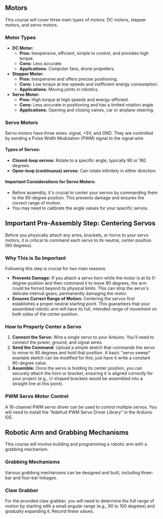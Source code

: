 ## Motors

This course will cover three main types of motors: DC motors, stepper motors, and servo motors.

### Motor Types

* **DC Motor:**
    * **Pros:** Inexpensive, efficient, simple to control, and provides high torque.
    * **Cons:** Less accurate.
    * **Applications:** Computer fans, drone propellers.
* **Stepper Motor:**
    * **Pros:** Inexpensive and offers precise positioning.
    * **Cons:** Low torque at low speeds and inefficient energy consumption.
    * **Applications:** Moving joints in robotics.
* **Servo Motor:**
    * **Pros:** High torque at high speeds and energy-efficient.
    * **Cons:** Less accurate in positioning and has a limited rotation angle.
    * **Applications:** Opening and closing valves, car or airplane steering.

### Servo Motors

Servo motors have three wires: signal, +5V, and GND. They are controlled by sending a Pulse Width Modulation (PWM) signal to the signal wire.

#### Types of Servos:
* **Closed-loop servos:** Rotate to a specific angle, typically 90 or 180 degrees.
* **Open-loop (continuous) servos:** Can rotate infinitely in either direction.

#### Important Considerations for Servo Motors:
* Before assembly, it's crucial to center your servos by commanding them to the 90-degree position. This prevents damage and ensures the correct range of motion.
* You may need to calibrate the angle values for your specific servos.


## Important Pre-Assembly Step: Centering Servos

Before you physically attach any arms, brackets, or horns to your servo motors, it is critical to command each servo to its neutral, center position (90 degrees).

### Why This is So Important
Following this step is crucial for two main reasons:
* **Prevents Damage:** If you attach a servo horn while the motor is at its 0-degree position and then command it to move 90 degrees, the arm could be forced beyond its physical limits. This can strip the servo's delicate internal gears, permanently damaging the motor.
* **Ensures Correct Range of Motion:** Centering the servos first establishes a proper neutral starting point. This guarantees that your assembled robotic arm will have its full, intended range of movement on both sides of the center position.

### How to Properly Center a Servo
1.  **Connect the Servo:** Wire a single servo to your Arduino. You'll need to connect the power, ground, and signal wires.
2.  **Send the Command:** Upload a simple sketch that commands the servo to move to 90 degrees and hold that position. A basic "servo sweep" example sketch can be modified for this; just have it write a constant 90-degree value.
3.  **Assemble:** Once the servo is holding its center position, you can securely attach the horn or bracket, ensuring it is aligned correctly for your project (e.g., U-shaped brackets would be assembled into a straight line at this point).


### PWM Servo Motor Control

A 16-channel PWM servo driver can be used to control multiple servos. You will need to install the "Adafruit PWM Servo Driver Library" in the Arduino IDE.

## Robotic Arm and Grabbing Mechanisms

This course will involve building and programming a robotic arm with a grabbing mechanism.

### Grabbing Mechanisms

Various grabbing mechanisms can be designed and built, including three-bar and four-bar linkages.

### Claw Grabber

For the provided claw grabber, you will need to determine the full range of motion by starting with a small angular range (e.g., 90 to 100 degrees) and gradually expanding it. Record these values.

